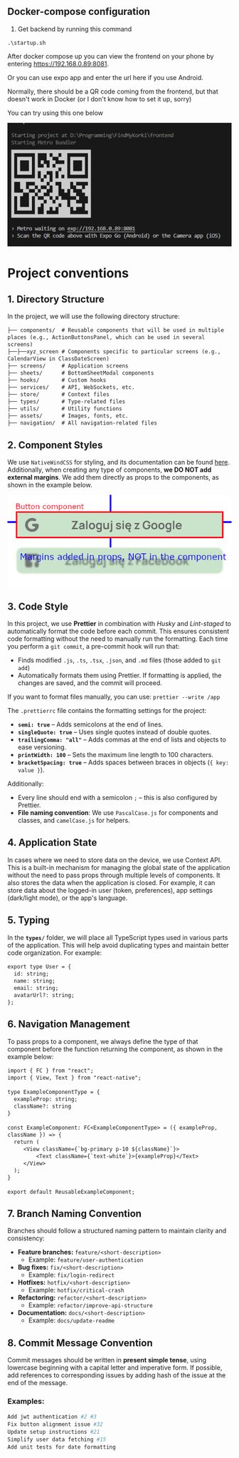 ## Docker-compose configuration


1. Get backend by running this command
``` 
.\startup.sh 
```

After docker compose up you can view the frontend on your phone by entering https://192.168.0.89:8081.

Or you can use expo app and enter the url here if you use Android.

Normally, there should be a QR code coming from the frontend, but that doesn't work in Docker (or I don't know how to set it up, sorry)

You can try using this one below

![qr code](assets/qr_code.png)

# Project conventions

## 1. Directory Structure
In the project, we will use the following directory structure:
```
├── components/  # Reusable components that will be used in multiple places (e.g., ActionButtonsPanel, which can be used in several screens)
├──├──xyz_screen # Components specific to particular screens (e.g., CalendarView in ClassDateScreen)
├── screens/     # Application screens
├── sheets/      # BottomSheetModal components
├── hooks/       # Custom hooks
├── services/    # API, WebSockets, etc.
├── store/       # Context files
├── types/       # Type-related files
├── utils/       # Utility functions
├── assets/      # Images, fonts, etc.
├── navigation/  # All navigation-related files
```

## 2. Component Styles
We use `NativeWindCSS` for styling, and its documentation can be found [here](https://www.nativewind.dev/). Additionally, when creating any type of components, **we DO NOT add external margins**. We add them directly as props to the components, as shown in the example below.

![style_example](assets/button.png)

## 3. Code Style

In this project, we use **Prettier** in combination with *Husky* and *Lint-staged* to automatically format the code before each commit. This ensures consistent code formatting without the need to manually run the formatting. Each time you perform a `git commit`, a pre-commit hook will run that: 
- Finds modified `.js`, `.ts`, `.tsx`, `.json`, and `.md` files (those added to `git add`)
- Automatically formats them using Prettier. If formatting is applied, the changes are saved, and the commit will proceed.

If you want to format files manually, you can use: `prettier --write /app`

The `.prettierrc` file contains the formatting settings for the project:
 - **`semi: true`** – Adds semicolons at the end of lines.
 - **`singleQuote: true`** – Uses single quotes instead of double quotes.
 - **`trailingComma: "all"`** – Adds commas at the end of lists and objects to ease versioning.
 - **`printWidth: 100`** – Sets the maximum line length to 100 characters.
 - **`bracketSpacing: true`** – Adds spaces between braces in objects (`{ key: value }`).

Additionally:
- Every line should end with a semicolon `;` – this is also configured by Prettier.
- **File naming convention**: We use `PascalCase.js` for components and classes, and `camelCase.js` for helpers.

## 4. Application State
In cases where we need to store data on the device, we use Context API. This is a built-in mechanism for managing the global state of the application without the need to pass props through multiple levels of components. It also stores the data when the application is closed. For example, it can store data about the logged-in user (token, preferences), app settings (dark/light mode), or the app's language.

## 5. Typing
In the **`types/`** folder, we will place all TypeScript types used in various parts of the application. This will help avoid duplicating types and maintain better code organization. For example:
```
export type User = {
  id: string;
  name: string;
  email: string;
  avatarUrl?: string;
};
```

## 6. Navigation Management
To pass props to a component, we always define the type of that component before the function returning the component, as shown in the example below:
```
import { FC } from "react";  
import { View, Text } from "react-native";  
  
type ExampleComponentType = {  
  exampleProp: string;  
  className?: string  
}  
  
const ExampleComponent: FC<ExampleComponentType> = ({ exampleProp, className }) => {  
  return (  
     <View className={`bg-primary p-10 ${className}`}>  
         <Text className={`text-white`}>{exampleProp}</Text>  
     </View>  
  );  
}  
  
export default ReusableExampleComponent;
```

## 7. Branch Naming Convention 
Branches should follow a structured naming pattern to maintain clarity and consistency:  

- **Feature branches:** `feature/<short-description>`  
  - Example: `feature/user-authentication`  
- **Bug fixes:** `fix/<short-description>`  
  - Example: `fix/login-redirect`  
- **Hotfixes:** `hotfix/<short-description>`  
  - Example: `hotfix/critical-crash`  
- **Refactoring:** `refactor/<short-description>`  
  - Example: `refactor/improve-api-structure`  
- **Documentation:** `docs/<short-description>`  
  - Example: `docs/update-readme`   

## 8. Commit Message Convention  
Commit messages should be written in **present simple tense**, using lowercase beginning with a capital letter and imperative form. If possible, add references to corresponding issues by adding hash of the issue at the end of the message.

### **Examples:** 
```sh
Add jwt authentication #2 #3
Fix button alignment issue #32
Update setup instructions #21
Simplify user data fetching #15
Add unit tests for date formatting  
```


